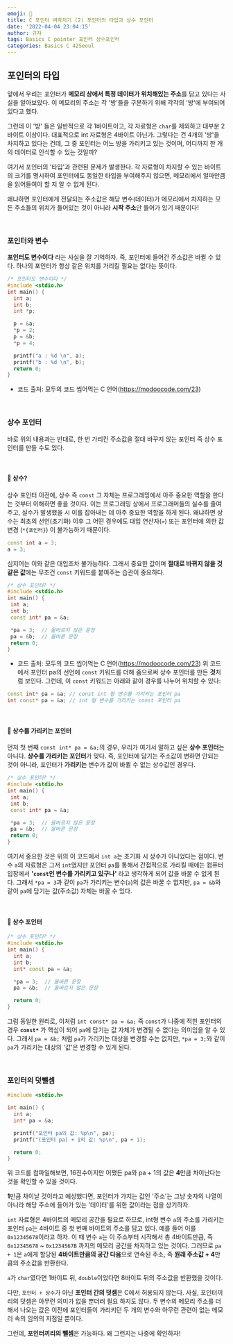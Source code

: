 ```yaml
---
emoji: 🌱
title: C 포인터 벼락치기 (2) 포인터의 타입과 상수 포인터
date: '2022-04-04 23:04:15'
author: 규자
tags: Basics C pointer 포인터 상수포인터
categories: Basics C 42Seoul
---
```


## 포인터의 타입

앞에서 우리는 포인터가 **메모리 상에서 특정 데이터가 위치해있는 주소**를 담고 있다는 사실을 알아보았다. 이 메모리의 주소는 각 '방'들을 구분하기 위해 각각의 '방'에 부여되어 있다고 했다. 

그런데 이 '방' 들은 일반적으로 각 1바이트이고, 각 자료형은 `char`를 제외하고 대부분 2바이트 이상이다. 대표적으로 int 자료형은 4바이트 아닌가. 그렇다는 건 4개의 '방'을 차지하고 있다는 건데, 그 중 포인터는 어느 방을 가리키고 있는 것이며, 어디까지 한 개의 데이터로 인식할 수 있는 것일까?

여기서 포인터의 '타입'과 관련된 문제가 발생한다. 각 자료형이 차지할 수 있는 바이트의 크기를 명시하여 포인터에도 동일한 타입을 부여해주지 않으면, 메모리에서 얼마만큼을 읽어들여야 할 지 알 수 없게 된다.

왜냐하면 포인터에게 전달되는 주소값은 해당 변수(데이터)가 메모리에서 차지하는 모든 주소들의 위치가 들어있는 것이 아니라 **시작 주소**만 들어가 있기 때문이다!

<br/>

### 포인터와 변수
**포인터도 변수이다** 라는 사실을 잘 기억하자. 즉, 포인터에 들어간 주소값은 바뀔 수 있다. 하나의 포인터가 항상 같은 위치를 가리킬 필요는 없다는 뜻이다.

```cpp
/* 포인터도 변수이다 */
#include <stdio.h>
int main() {
  int a;
  int b;
  int *p;

  p = &a;
  *p = 2;
  p = &b;
  *p = 4;

  printf("a : %d \n", a);
  printf("b : %d \n", b);
  return 0;
}
```
- 코드 출처: 모두의 코드 씹어먹는 C 언어(https://modoocode.com/23)

<br/>

### 상수 포인터
바로 위의 내용과는 반대로, 한 번 가리킨 주소값을 절대 바꾸지 않는 포인터 즉 상수 포인터를 만들 수도 있다. 

<br/>

#### 📌 상수?

상수 포인터 이전에, 상수 즉 `const` 그 자체는 프로그래밍에서 아주 중요한 역할을 한다는 것부터 이해하면 좋을 것이다. 이는 프로그래밍 상에서 프로그래머들의 실수를 줄여주고, 실수가 발생했을 시 이를 잡아내는 데 아주 중요한 역할을 하게 된다. 왜냐하면 상수는 최초의 선언(초기화) 이후 그 어떤 경우에도 대입 연산자(`=`) 또는 포인터에 의한 값 변경 (`*{포인터}`) 이 불가능하기 때문이다. 
```cpp
const int a = 3;
a = 3;
```
심지어는 이와 같은 대입조차 불가능하다. 그래서 중요한 값이며 **절대로 바뀌지 않을 것 같은 값**에는 무조건 `const` 키워드를 붙여주는 습관이 중요하다.


 ```cpp
 /* 상수 포인터? */
#include <stdio.h>
int main() {
  int a;
  int b;
  const int* pa = &a;

  *pa = 3;  // 올바르지 않은 문장
  pa = &b;  // 올바른 문장
  return 0;
}
 ```
 - 코드 출처: 모두의 코드 씹어먹는 C 언어(https://modoocode.com/23)
 위 코드에서 포인터 pa의 선언에 `const` 키워드를 더해 줌으로써 상수 포인터를 만든 **것**처럼 보인다. 그런데, 이 `const` 키워드는 아래와 같이 경우를 나누어 위치할 수 있다:

```cpp
const int* pa = &a; // const int 형 변수를 가리키는 포인터 pa
int const* pa = &a; // int 형 변수를 가리키는 const 포인터 pa
 ```

<br/>

#### 📌 상수를 가리키는 포인터

먼저 첫 번째 `const int* pa = &a;`의 경우, 우리가 여기서 말하고 싶은 **상수 포인터**는 아니다. **상수를 가리키는 포인터**가 맞다. 즉, 포인터에 담기는 주소값이 변하면 안되는 것이 아니라, 포인터가 **가리키는** 변수가 값이 바뀔 수 없는 상수값인 경우다. 

 ```cpp
 /* 상수 포인터? */
#include <stdio.h>
int main() {
  int a;
  int b;
  const int* pa = &a;

  *pa = 3;  // 올바르지 않은 문장
  pa = &b;  // 올바른 문장
  return 0;
}
 ```

여기서 중요한 것은 위의 이 코드에서 `int a`는 초기화 시 상수가 아니었다는 점이다. 변수 `a`의 자료형은 그저 `int`였지만 포인터 `pa`를 통해서 간접적으로 가리킬 때에는 컴퓨터 입장에서 **'`const`인 변수를 가리키고 있구나'** 라고 생각하게 되어 값을 바꿀 수 없게 된다. 그래서 `*pa = 3`과 같이 `pa`가 가리키는 변수(`a`)의 값은 바꿀 수 없지만, `pa = &b`와 같이 `pa`에 담기는 값(주소값) 자체는 바꿀 수 있다.

<br/>

#### 📌 상수 포인터

```cpp
/* 상수 포인터? */
#include <stdio.h>
int main() {
  int a;
  int b;
  int* const pa = &a;

  *pa = 3;  // 올바른 문장
  pa = &b;  // 올바르지 않은 문장

  return 0;
}
```
그럼 동일한 원리로, 이처럼 `int const* pa = &a;` 즉 `const`가 나중에 적힌 포인터의 경우 **`const*`** 가 핵심이 되어 `pa`에 담기는 값 자체가 변경될 수 없다는 의미임을 알 수 있다. 그래서 `pa = &b;` 처럼 `pa`가 가리키는 대상을 변경할 수는 없지만, `*pa = 3;`와 같이 `pa`가 가리키는 대상의 '값'은 변경할 수 있게 된다.

<br/>

### 포인터의 덧뺄셈
```cpp
#include <stdio.h>

int main() {
  int a;
  int* pa = &a;

  printf("포인터 pa의 값: %p\n", pa);
  printf("(포인터 pa) + 1의 값: %p\n", pa + 1);

  return 0;
}
```
위 코드를 컴파일해보면, 16진수이지만 어쨌든 pa와 pa + 1의 값은 **4**만큼 차이난다는 것을 확인할 수 있을 것이다.

**1**만큼 차이날 것이라고 예상했다면, 포인터가 가지는 값인 '주소'는 그냥 숫자의 나열이 아니라 해당 주소에 들어가 있는 '데이터'를 위한 값이라는 점을 상기하자.

`int` 자료형은 4바이트의 메모리 공간을 필요로 하므로, int형 변수 `a`의 주소를 가리키는 포인터 `pa`는 4바이트 중 첫 번째 바이트의 주소를 담고 있다. 예를 들어 이를 `0x12345678`이라고 하자. 이 때 변수 `a`는 이 주소부터 시작해서 총 4바이트만큼, 즉 `0x12345678` ~ `0x1234567B` 까지의 메모리 공간을 차지하고 있는 것이다. 그러므로 `pa + 1`은 `a`에게 할당된 **4바이트만큼의 공간 다음**으로 연속된 주소, 즉 **원래 주소값 + 4**만큼의 주소값을 반환한다.

`a`가 `char`였다면 1바이트 뒤, `double`이었다면 8바이트 뒤의 주소값을 반환했을 것이다.

다만, `포인터 + 상수`가 아닌 **포인터 간의 덧셈**은 C에서 허용되지 않는다. 사실, 포인터끼리의 덧셈은 아무런 의미가 없을 뿐더러 필요 하지도 않다. 두 변수의 메모리 주소를 더해서 나오는 값은 이전에 포인터들이 가리키던 두 개의 변수와 아무런 관련이 없는 메모리 속의 임의의 지점일 뿐이다.

그런데, **포인터끼리의 뺄셈**은 가능하다. 왜 그런지는 나중에 확인하자!

```toc
```
